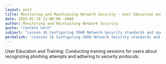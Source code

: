 ```yaml
---
layout: post
title: Monitoring and Maintaining Network Security - User Education and Training
date: 2025-01-10 12:00:00 -0000
author: Monitoring and Maintaining Network Security
quote: "content here"
subject: "Lesson 16 Configuring SOHO Network Security standards and specifications"
permalink: "/Lesson 16 Configuring SOHO Network Security standards and specifications/Monitoring and Maintaining Network Security/Monitoring and Maintaining Network Security - User Education and Training"
---
```


User Education and Training: Conducting training sessions for users about recognizing phishing attempts and adhering to security protocols.
